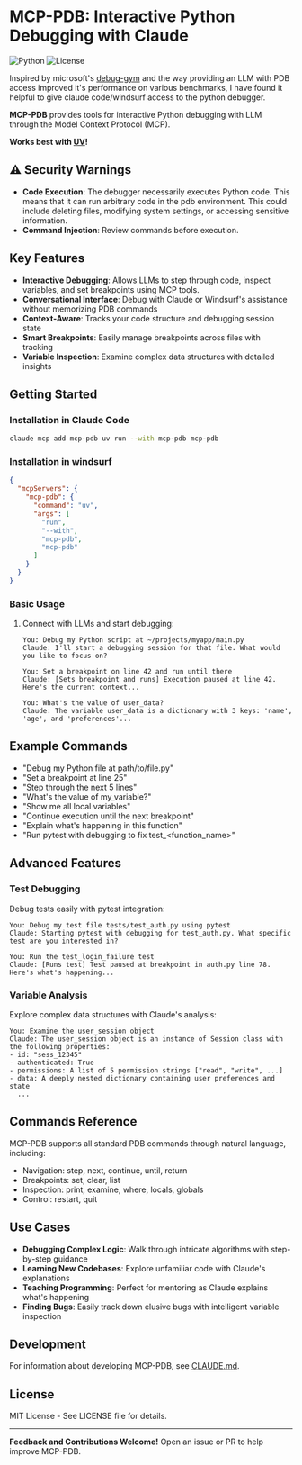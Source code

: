 # MCP-PDB: Interactive Python Debugging with Claude

![Python](https://img.shields.io/badge/Python-3.12+-blue.svg)
![License](https://img.shields.io/badge/License-MIT-green.svg)

Inspired by microsoft's [debug-gym](https://aka.ms/debug-gym/) and the way providing an LLM with PDB access improved it's performance on various benchmarks, I have found it helpful to give claude code/windsurf access to the python debugger.

**MCP-PDB** provides tools for interactive Python debugging with LLM through the Model Context Protocol (MCP).

**Works best with [UV](https://github.com/astral-sh/uv)!**

## ⚠️ Security Warnings

- **Code Execution**: The debugger necessarily executes Python code. This means that it can run arbitrary code in the pdb environment. This could include deleting files, modifying system settings, or accessing sensitive information.
- **Command Injection**: Review commands before execution.

## Key Features

- **Interactive Debugging**: Allows LLMs to step through code, inspect variables, and set breakpoints using MCP tools.
- **Conversational Interface**: Debug with Claude or Windsurf's assistance without memorizing PDB commands
- **Context-Aware**: Tracks your code structure and debugging session state
- **Smart Breakpoints**: Easily manage breakpoints across files with tracking
- **Variable Inspection**: Examine complex data structures with detailed insights

## Getting Started

### Installation in Claude Code

```bash
claude mcp add mcp-pdb uv run --with mcp-pdb mcp-pdb
```

### Installation in windsurf

```json
{
  "mcpServers": {
    "mcp-pdb": {
      "command": "uv",
      "args": [
        "run",
        "--with",
        "mcp-pdb",
        "mcp-pdb"
      ]
    }
  }
}
```

### Basic Usage

1. Connect with LLMs and start debugging:
   ```
   You: Debug my Python script at ~/projects/myapp/main.py
   Claude: I'll start a debugging session for that file. What would you like to focus on?

   You: Set a breakpoint on line 42 and run until there
   Claude: [Sets breakpoint and runs] Execution paused at line 42. Here's the current context...

   You: What's the value of user_data?
   Claude: The variable user_data is a dictionary with 3 keys: 'name', 'age', and 'preferences'...
   ```

## Example Commands

- "Debug my Python file at path/to/file.py"
- "Set a breakpoint at line 25"
- "Step through the next 5 lines"
- "What's the value of my_variable?"
- "Show me all local variables"
- "Continue execution until the next breakpoint"
- "Explain what's happening in this function"
- "Run pytest with debugging to fix test_<function_name>"

## Advanced Features

### Test Debugging

Debug tests easily with pytest integration:

```
You: Debug my test file tests/test_auth.py using pytest
Claude: Starting pytest with debugging for test_auth.py. What specific test are you interested in?

You: Run the test_login_failure test
Claude: [Runs test] Test paused at breakpoint in auth.py line 78. Here's what's happening...
```

### Variable Analysis

Explore complex data structures with Claude's analysis:

```
You: Examine the user_session object
Claude: The user_session object is an instance of Session class with the following properties:
- id: "sess_12345"
- authenticated: True
- permissions: A list of 5 permission strings ["read", "write", ...]
- data: A deeply nested dictionary containing user preferences and state
  ...
```

## Commands Reference

MCP-PDB supports all standard PDB commands through natural language, including:
- Navigation: step, next, continue, until, return
- Breakpoints: set, clear, list
- Inspection: print, examine, where, locals, globals
- Control: restart, quit

## Use Cases

- **Debugging Complex Logic**: Walk through intricate algorithms with step-by-step guidance
- **Learning New Codebases**: Explore unfamiliar code with Claude's explanations
- **Teaching Programming**: Perfect for mentoring as Claude explains what's happening
- **Finding Bugs**: Easily track down elusive bugs with intelligent variable inspection

## Development

For information about developing MCP-PDB, see [CLAUDE.md](CLAUDE.md).

## License

MIT License - See LICENSE file for details.

---

**Feedback and Contributions Welcome!** Open an issue or PR to help improve MCP-PDB.
